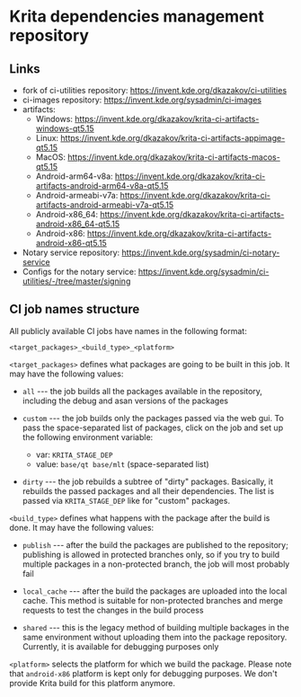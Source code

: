 # Krita dependencies management repository

## Links

* fork of ci-utilities repository: https://invent.kde.org/dkazakov/ci-utilities
* ci-images repository: https://invent.kde.org/sysadmin/ci-images
* artifacts:
    * Windows: https://invent.kde.org/dkazakov/krita-ci-artifacts-windows-qt5.15
    * Linux: https://invent.kde.org/dkazakov/krita-ci-artifacts-appimage-qt5.15
    * MacOS: https://invent.kde.org/dkazakov/krita-ci-artifacts-macos-qt5.15
    * Android-arm64-v8a: https://invent.kde.org/dkazakov/krita-ci-artifacts-android-arm64-v8a-qt5.15
    * Android-armeabi-v7a: https://invent.kde.org/dkazakov/krita-ci-artifacts-android-armeabi-v7a-qt5.15
    * Android-x86_64: https://invent.kde.org/dkazakov/krita-ci-artifacts-android-x86_64-qt5.15
    * Android-x86: https://invent.kde.org/dkazakov/krita-ci-artifacts-android-x86-qt5.15
* Notary service repository: https://invent.kde.org/sysadmin/ci-notary-service
* Configs for the notary service: https://invent.kde.org/sysadmin/ci-utilities/-/tree/master/signing

## CI job names structure

All publicly available CI jobs have names in the following format:

```
<target_packages>_<build_type>_<platform>
```

`<target_packages>` defines what packages are going to be built in this job. It may have the following values:

* `all` --- the job builds all the packages available in the repository, including the debug and asan versions of the packages

* `custom` --- the job builds only the packages passed via the web gui. To pass the space-separated list of packages, click on the job and set up the following environment variable:

    * var: `KRITA_STAGE_DEP`
    * value: `base/qt base/mlt` (space-separated list)

* `dirty` --- the job rebuilds a subtree of "dirty" packages. Basically, it rebuilds the passed packages and all their dependencies. The list is passed via `KRITA_STAGE_DEP` like for "custom" packages.

`<build_type>` defines what happens with the package after the build is done. It may have the following values:

* `publish` --- after the build the packages are published to the repository; publishing is allowed in protected branches only, so if you try to build multiple packages in a non-protected branch, the job will most probably fail

* `local_cache` --- after the build the packages are uploaded into the local cache. This method is suitable for non-protected branches and merge requests to test the changes in the build process

* `shared` --- this is the legacy method of building multiple backages in the same environment without uploading them into the package repository. Currently, it is available for debugging purposes only

`<platform>` selects the platform for which we build the package. Please note that `android-x86` platform is kept only for debugging purposes. We don't provide Krita build for this platform anymore.
